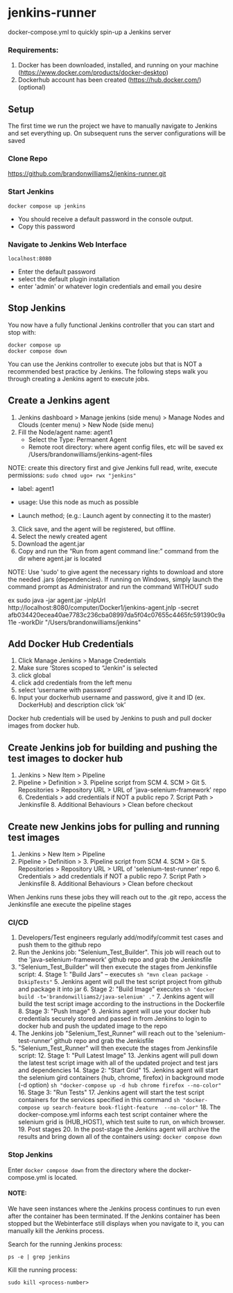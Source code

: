 # jenkins-runner
docker-compose.yml to quickly spin-up a Jenkins server

### Requirements:
1. Docker has been downloaded, installed, and running on your machine (https://www.docker.com/products/docker-desktop)
2. Dockerhub account has been created (https://hub.docker.com/) (optional)


## Setup
The first time we run the project we have to manually navigate to Jenkins and set everything up. On subsequent runs the server configurations will be saved

### Clone Repo
https://github.com/brandonwilliams2/jenkins-runner.git

### Start Jenkins 
````
docker compose up jenkins
````
- You should receive a default password in the console output. 
-  Copy this password


### Navigate to Jenkins Web Interface
```
localhost:8080 
```
- Enter the default password
- select the default plugin installation
- enter 'admin' or whatever login credentials and email you desire

## Stop Jenkins
You now have a fully functional Jenkins controller that you can start and stop with:
```
docker compose up
docker compose down
```
You can use the Jenkins controller to execute jobs but that is NOT a recommended best practice by Jenkins.
The following steps walk you through creating a Jenkins agent to execute jobs.


## Create a Jenkins agent
1. Jenkins dashboard > Manage jenkins (side menu) > Manage Nodes and Clouds (center menu) > New Node (side menu)
2. Fill the Node/agent name: agent1
   - Select the Type: Permanent Agent
   - Remote root directory: where agent config files, etc will be saved ex /Users/brandonwilliams/jenkins-agent-files
  
 NOTE: create this directory first and give Jenkins full read, write, execute permissions: `sudo chmod ugo+ rwx "jenkins"`
   
   - label: agent1 
   
   - usage: Use this node as much as possible
   
   - Launch method; (e.g.: Launch agent by connecting it to the master)
   
3. Click save, and the agent will be registered, but offline. 
4. Select the newly created agent
5. Download the agent.jar
6. Copy and run the “Run from agent command line:” command from the dir where agent.jar is located

NOTE: Use 'sudo' to give agent the necessary rights to download and store the needed .jars (dependencies). If running on Windows, simply launch the command prompt as Administrator and run the command WITHOUT sudo

ex 
sudo java -jar agent.jar -jnlpUrl http://localhost:8080/computer/Docker1/jenkins-agent.jnlp -secret afb034420ecea40ae7783c236cba08997da5f04c07655c4465fc591390c9a11e -workDir "/Users/brandonwilliams/jenkins"


## Add Docker Hub Credentials
1. Click Manage Jenkins > Manage Credentials
2. Make sure ‘Stores scoped to “Jenkin” is selected
3. click global
4. click add credentials from the left menu
5. select ‘username with password’
6. Input your dockerhub username and password, give it and ID (ex. DockerHub) and description
click ‘ok’

Docker hub credentials will be used by Jenkins to push and pull docker images from docker hub.

## Create Jenkins job for building and pushing the test images to docker hub

1. Jenkins > New Item > Pipeline
2. Pipeline > Definition >
    3. Pipeline script from SCM
        4. SCM > Git
            5. Repositories > Repository URL > URL of 'java-selenium-framework' repo
            6. Credentials > add credentials if NOT a public repo
        7. Script Path > Jenkinsfile
        8. Additional Behaviours > Clean before checkout

## Create new Jenkins jobs for pulling and running test images
1. Jenkins > New Item > Pipeline
2. Pipeline > Definition >
    3. Pipeline script from SCM
        4. SCM > Git
            5. Repositories > Repository URL > URL of 'selenium-test-runner' repo
            6. Credentials > add credentials if NOT a public repo
        7. Script Path > Jenkinsfile
        8. Additional Behaviours > Clean before checkout

When Jenkins runs these jobs they will reach out to the .git repo, access the Jenkinsfile ane execute the pipeline stages

### CI/CD 
1. Developers/Test engineers regularly add/modify/commit test cases and push them to the github repo
2. Run the Jenkins job: "Selenium_Test_Builder". This job will reach out to the 'java-selenium-framework' github repo and grab the Jenkinsfile
3. "Selenium_Test_Builder" will then execute the stages from Jenkinsfile script:
    4. Stage 1: "Build Jars" – executes `sh "mvn clean package -DskipTests"`
        5. Jenkins agent will pull the test script project from github and package it into jar
    6. Stage 2: "Build Image" executes `sh "docker build -t='brandonwilliams2/java-selenium' ."`
        7. Jenkins agent will build the test script image according to the instructions in the Dockerfile
    8. Stage 3: "Push Image"
        9. Jenkins agent will use your docker hub credentials securely stored and passed in from Jenkins to login to docker hub and push the updated image to the repo
10. The Jenkins job "Selenium_Test_Runner" will reach out to the 'selenium-test-runner' github repo and grab the Jenkisfile
11. "Selenium_Test_Runner" will then execute the stages from Jenkinsfile script:
    12. Stage 1: "Pull Latest Image"
        13. Jenkins agent will pull down the latest test script image with all of the updated project and test jars and dependencies
        14. Stage 2: "Start Grid"
            15. Jenkins agent will start the selenium gird containers (hub, chrome, firefox) in background mode (-d option)
            ```
            sh "docker-compose up -d hub chrome firefox --no-color"
            ```
        16. Stage 3: "Run Tests"
            17. Jenkins agent will start the test script containers for the services specified in this command
            ```
            sh "docker-compose up search-feature book-flight-feature  --no-color"
            ```
            18. The docker-compose.yml informs each test script container where the selenium grid is (HUB_HOST), which test suite to run, on which browser.
        19. Post stages
            20. In the post-stage the Jenkins agent will archive the results and bring down all of the containers using:
            ```
            docker compose down
            ```
                 


### Stop Jenkins
Enter `docker compose down` from the directory where the docker-compose.yml is located.

#### NOTE: 
We have seen instances where the Jenkins process continues to run even after the container has been terminated. If the Jenkins container has been stopped but the Webinterface still displays when you navigate to it, you can manually kill the Jenkins process. 

Search for the running Jenkins process:
```
ps -e | grep jenkins
```
Kill the running process:
```
sudo kill <process-number>
```
